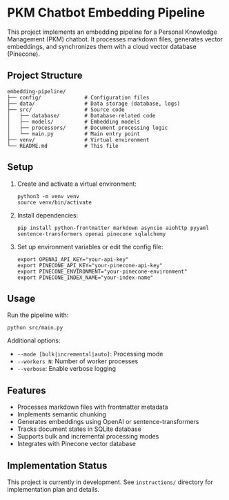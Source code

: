 # PKM Chatbot Embedding Pipeline

This project implements an embedding pipeline for a Personal Knowledge Management (PKM) chatbot. It processes markdown files, generates vector embeddings, and synchronizes them with a cloud vector database (Pinecone).

## Project Structure

```
embedding-pipeline/
├── config/              # Configuration files
├── data/                # Data storage (database, logs)
├── src/                 # Source code
│   ├── database/        # Database-related code
│   ├── models/          # Embedding models
│   ├── processors/      # Document processing logic
│   └── main.py          # Main entry point
├── venv/                # Virtual environment
└── README.md            # This file
```

## Setup

1. Create and activate a virtual environment:

   ```
   python3 -m venv venv
   source venv/bin/activate
   ```

2. Install dependencies:

   ```
   pip install python-frontmatter markdown asyncio aiohttp pyyaml sentence-transformers openai pinecone sqlalchemy
   ```

3. Set up environment variables or edit the config file:
   ```
   export OPENAI_API_KEY="your-api-key"
   export PINECONE_API_KEY="your-pinecone-api-key"
   export PINECONE_ENVIRONMENT="your-pinecone-environment"
   export PINECONE_INDEX_NAME="your-index-name"
   ```

## Usage

Run the pipeline with:

```
python src/main.py
```

Additional options:

- `--mode [bulk|incremental|auto]`: Processing mode
- `--workers N`: Number of worker processes
- `--verbose`: Enable verbose logging

## Features

- Processes markdown files with frontmatter metadata
- Implements semantic chunking
- Generates embeddings using OpenAI or sentence-transformers
- Tracks document states in SQLite database
- Supports bulk and incremental processing modes
- Integrates with Pinecone vector database

## Implementation Status

This project is currently in development. See `instructions/` directory for implementation plan and details.
